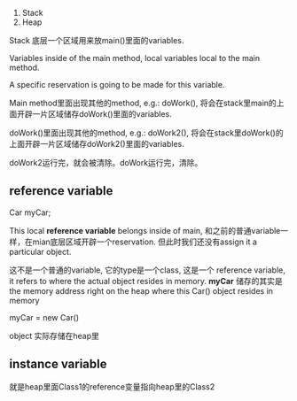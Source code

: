 1. Stack
2. Heap 


Stack 底层一个区域用来放main()里面的variables. 

Variables inside of the main method, local variables local to the main method.

A specific reservation is going to be made for this variable.

Main method里面出现其他的method, e.g.: doWork(), 将会在stack里main的上面开辟一片区域储存doWork()里面的variables.

doWork()里面出现其他的method, e.g.: doWork2(), 将会在stack里doWork()的上面开辟一片区域储存doWork2()里面的variables.

doWork2运行完，就会被清除。doWork运行完，清除。

## reference variable

Car myCar;

This local **reference variable** belongs inside of main, 和之前的普通variable一样，在mian底层区域开辟一个reservation. 但此时我们还没有assign it a particular object.

这不是一个普通的variable, 它的type是一个class, 这是一个 reference variable, it refers to where the actual object resides in memory. **myCar** 储存的其实是the memory address right on the heap where this Car() object resides in memory

myCar = new Car()

object 实际存储在heap里

## instance variable

就是heap里面Class1的reference变量指向heap里的Class2